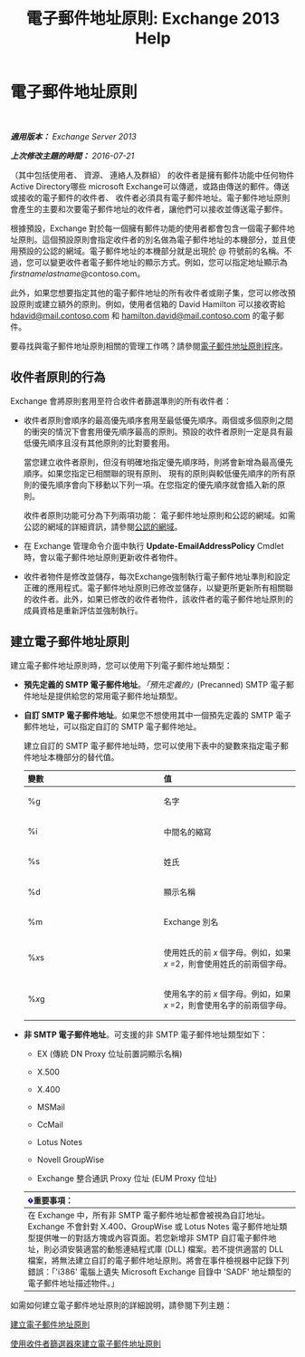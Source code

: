 ﻿---
title: '電子郵件地址原則: Exchange 2013 Help'
TOCTitle: 電子郵件地址原則
ms:assetid: b63b63bb-6faf-4337-8441-50bc64b49bb8
ms:mtpsurl: https://technet.microsoft.com/zh-tw/library/Bb232171(v=EXCHG.150)
ms:contentKeyID: 50474034
ms.date: 05/21/2018
mtps_version: v=EXCHG.150
ms.translationtype: MT
---

# 電子郵件地址原則

 

_**適用版本：** Exchange Server 2013_

_**上次修改主題的時間：** 2016-07-21_

（其中包括使用者、 資源、 連絡人及群組） 的收件者是擁有郵件功能中任何物件Active Directory哪些 microsoft Exchange可以傳遞，或路由傳送的郵件。傳送或接收的電子郵件的收件者、 收件者必須具有電子郵件地址。電子郵件地址原則會產生的主要和次要電子郵件地址的收件者，讓他們可以接收並傳送電子郵件。

根據預設，Exchange 對於每一個擁有郵件功能的使用者都會包含一個電子郵件地址原則。這個預設原則會指定收件者的別名做為電子郵件地址的本機部分，並且使用預設的公認的網域。電子郵件地址的本機部分就是出現於 @ 符號前的名稱。不過，您可以變更收件者電子郵件地址的顯示方式。例如，您可以指定地址顯示為 *firstnamelastname*@contoso.com。

此外，如果您想要指定其他的電子郵件地址的所有收件者或剛子集，您可以修改預設原則或建立額外的原則。例如，使用者信箱的 David Hamilton 可以接收寄給 hdavid@mail.contoso.com 和 hamilton.david@mail.contoso.com 的電子郵件。

要尋找與電子郵件地址原則相關的管理工作嗎？請參閱[電子郵件地址原則程序](email-address-policy-procedures-exchange-2013-help.md)。

## 收件者原則的行為

Exchange 會將原則套用至符合收件者篩選準則的所有收件者：

  - 收件者原則會順序的最高優先順序套用至最低優先順序。兩個或多個原則之間的衝突的情況下會套用優先順序最高的原則。預設的收件者原則一定是具有最低優先順序且沒有其他原則的比對要套用。
    
    當您建立收件者原則，但沒有明確地指定優先順序時，則將會新增為最高優先順序。如果您指定已相關聯的現有原則、 現有的原則與較低優先順序的所有原則的優先順序會向下移動以下列一項。在您指定的優先順序就會插入新的原則。
    
    收件者原則功能可分為下列兩項功能： 電子郵件地址原則和公認的網域。如需公認的網域的詳細資訊，請參閱[公認的網域](accepted-domains-exchange-2013-help.md)。

  - 在 Exchange 管理命令介面中執行 **Update-EmailAddressPolicy** Cmdlet 時，會以電子郵件地址原則更新收件者物件。

  - 收件者物件是修改並儲存，每次Exchange強制執行電子郵件地址準則和設定正確的應用程式。電子郵件地址原則已修改並儲存，以變更所更新所有相關聯的收件者。此外，如果已修改的收件者物件，該收件者的電子郵件地址原則的成員資格是重新評估並強制執行。

## 建立電子郵件地址原則

建立電子郵件地址原則時，您可以使用下列電子郵件地址類型：

  - **預先定義的 SMTP 電子郵件地址**。*「預先定義的」*(Precanned) SMTP 電子郵件地址是提供給您的常用電子郵件地址類型。

  - **自訂 SMTP 電子郵件地址**。如果您不想使用其中一個預先定義的 SMTP 電子郵件地址，可以指定自訂的 SMTP 電子郵件地址。
    
    建立自訂的 SMTP 電子郵件地址時，您可以使用下表中的變數來指定電子郵件地址本機部分的替代值。
    
    
    <table>
    <colgroup>
    <col style="width: 50%" />
    <col style="width: 50%" />
    </colgroup>
    <thead>
    <tr class="header">
    <th>變數</th>
    <th>值</th>
    </tr>
    </thead>
    <tbody>
    <tr class="odd">
    <td><p>%g</p></td>
    <td><p>名字</p></td>
    </tr>
    <tr class="even">
    <td><p>%i</p></td>
    <td><p>中間名的縮寫</p></td>
    </tr>
    <tr class="odd">
    <td><p>%s</p></td>
    <td><p>姓氏</p></td>
    </tr>
    <tr class="even">
    <td><p>%d</p></td>
    <td><p>顯示名稱</p></td>
    </tr>
    <tr class="odd">
    <td><p>%m</p></td>
    <td><p>Exchange 別名</p></td>
    </tr>
    <tr class="even">
    <td><p>%<em>x</em>s</p></td>
    <td><p>使用姓氏的前 <em>x</em> 個字母。例如，如果 <em>x</em> =2，則會使用姓氏的前兩個字母。</p></td>
    </tr>
    <tr class="odd">
    <td><p>%<em>x</em>g</p></td>
    <td><p>使用名字的前 <em>x</em> 個字母。例如，如果 <em>x</em> =2，則會使用名字的前兩個字母。</p></td>
    </tr>
    </tbody>
    </table>


  - **非 SMTP 電子郵件地址**。可支援的非 SMTP 電子郵件地址類型如下：
    
      - EX (傳統 DN Proxy 位址前置詞顯示名稱)
    
      - X.500
    
      - X.400
    
      - MSMail
    
      - CcMail
    
      - Lotus Notes
    
      - Novell GroupWise
    
      - Exchange 整合通訊 Proxy 位址 (EUM Proxy 位址)
    
    <table>
    <thead>
    <tr class="header">
    <th><img src="images/Bb124558.important(EXCHG.150).gif" title="重要事項" alt="重要事項" />重要事項：</th>
    </tr>
    </thead>
    <tbody>
    <tr class="odd">
    <td>在 Exchange 中，所有非 SMTP 電子郵件地址都會被視為自訂地址。Exchange 不會針對 X.400、GroupWise 或 Lotus Notes 電子郵件地址類型提供唯一的對話方塊或內容頁面。若您新增非 SMTP 自訂電子郵件地址，則必須安裝適當的動態連結程式庫 (DLL) 檔案。若不提供適當的 DLL 檔案，將無法建立自訂的電子郵件地址原則。將會在事件檢視器中記錄下列錯誤：「'i386' 電腦上遺失 Microsoft Exchange 目錄中 'SADF' 地址類型的電子郵件地址描述物件。」</td>
    </tr>
    </tbody>
    </table>


如需如何建立電子郵件地址原則的詳細說明，請參閱下列主題：

[建立電子郵件地址原則](create-an-email-address-policy-exchange-2013-help.md)

[使用收件者篩選器來建立電子郵件地址原則](create-an-email-address-policy-by-using-recipient-filters-exchange-2013-help.md)

